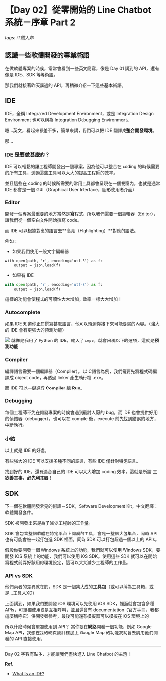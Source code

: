 # 【Day 02】從零開始的 Line Chatbot 系統－序章 Part 2
###### tags: iT鐵人邦
## 認識一些軟體開發的專業術語

在做軟體專案的時候，常常會看到一些英文簡寫，像是 Day 01 講到的 API，還有像是 IDE、SDK 等等術語。

那我們就接著昨天講過的 API，再稍微介紹一下這些基本術語。

## IDE

IDE，全稱 Integrated Development Environment，或是 Integration Design Environment 也可以稱為 Integration Debugging Environment。

嗯...英文，看起來都差不多，簡單來講，我們可以把 IDE 翻譯成**整合開發環境**。

那...

### IDE 是要做甚麼的？

IDE 可以輕鬆的讓工程師開發出一個專案，因為他可以整合在 coding 的時候需要的所有工具，透過這些工具可以大大的提高工程師的效率。

並且這些在 coding 的時候所需要的常用工具都會呈現在一個視窗內，也就是通常 IDE 都會是一個 GUI（Graphical User Interface，圖形使用者介面）

### Editor

開發一個專案最重要的地方當然是**寫**程式，所以我們需要一個編輯器（Editor），讓我們從一個空白文件開始撰寫 code。

而 IDE 可以根據對應的語言去**高亮（Highlighting）**對應的語法。

例如：

+ 如果我們使用一般文字編輯器
```
with open(path, 'r', encoding='utf-8') as f:
    output = json.load(f)
```

+ 如果有 IDE
```python
with open(path, 'r', encoding='utf-8') as f:
    output = json.load(f)
```

這樣的功能會使程式的可讀性大大增加，效率一樣大大增加！

### Autocomplete

如果 IDE 知道你正在撰寫甚麼語言，他可以預測你接下來可能要寫的內容。（強大的 IDE 會有更強大的預測功能）

![](https://i.imgur.com/7yZ47UT.png)
就像是我用了 Python 的 IDE，輸入了 `impo`，就會出現以下的選項，這就是**預測功能**

### Compiler
編譯語言需要一個編譯器（Compiler）。
以 C語言為例，我們需要先將程式碼編譯成 object code，再透過 linker 產生執行檔 .exe。

而 IDE 可以一鍵進行 **Compiler** 跟 **Run**。

### Debugging

每個工程師不免在開發專案的時候會遇到最討人厭的 bug，而 IDE 也會提供好用的偵錯器（debugger），也可以在 compile 後，execute 前先找到錯誤的地方，中斷執行。

### 小結
以上就是 IDE 的好處。

有些強大的 IDE 可以支援多種不同的語言，有些 IDE 僅針對特定語言。

找到好的 IDE，還有適合自己的 IDE 可以大大增加 coding 效率，這就是所謂 **工欲善其事，必先利其器**！


## SDK

下一個在軟體開發常見的術語－SDK，Software Development Kit，中文翻譯：軟體開發套件。

SDK 被開發出來是為了減少工程師的工作量。

SDK 會包含整個軟體在特定平台上開發的工具，會是一整個大包集合，同時 API 也有可能會被一起打包進 SDK 裡面，同時 SDK 可以打包超過一個以上的 APIs。

假設你要開發一個 Windows 系統上的功能，我們就可以使用 Windows SDK，要開發 iOS 系統上的功能，我們可以使用 iOS SDK。使用這些 SDK 就可以在開始寫程式前弄好該用的環境設定，這可以大大減少工程師的工作量。

### API vs SDK

他們兩者的差異就在於，SDK 是一個集大成的**工具包**（或可以稱為工具箱，或是...工具人XD）

上面講到，如果我們要開發 iOS 環境可以先使用 iOS SDK，裡面就會包含多種 APIs，可單獨使用或是互相呼叫，並且還會有 documentation（官方手冊，我都這麼稱呼它）供開發者參考，最後可能還有模擬器可以模擬在 iOS 環境上的

所以什麼時候會單獨使用到 API？
當你是在**網路**開發一個功能，例如 Google Map API，我想在我的網頁設計裡加上 Google Map 的功能我就會去調用他們開發的 API 直接使用。

---

Day 02 字數有點多，才能讓我們盡快進入 Line Chatbot 的主題！



**Ref.**
- [What Is an IDE?](https://www.codecademy.com/articles/what-is-an-ide)